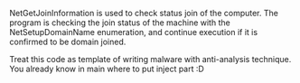 NetGetJoinInformation is used to check status join of the computer. The program is checking the join status of the machine 
with the NetSetupDomainName enumeration, and continue execution if it is confirmed to be domain joined.

Treat this code as template of writing malware with anti-analysis technique. You already know in main where to put inject part :D
